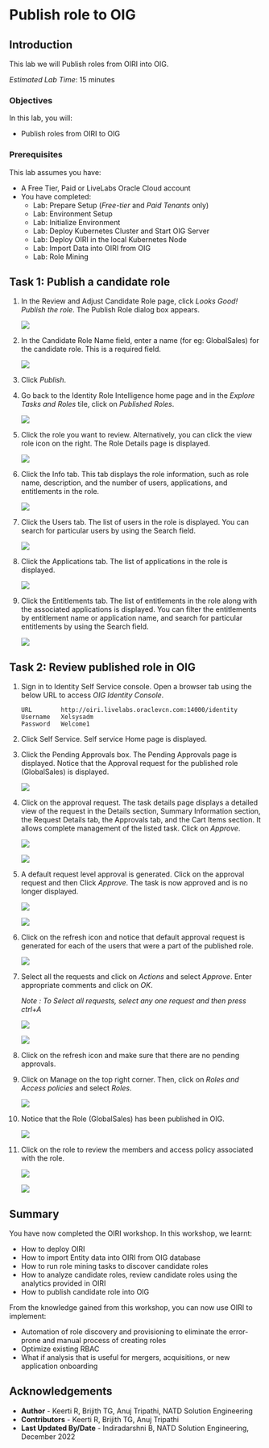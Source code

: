 # Publish role to OIG

## Introduction

This lab we will Publish roles from OIRI into OIG.

*Estimated Lab Time*: 15 minutes

### Objectives

In this lab, you will:
* Publish roles from OIRI to OIG

### Prerequisites
This lab assumes you have:
- A Free Tier, Paid or LiveLabs Oracle Cloud account
- You have completed:
    - Lab: Prepare Setup (*Free-tier* and *Paid Tenants* only)
    - Lab: Environment Setup
    - Lab: Initialize Environment
    - Lab: Deploy Kubernetes Cluster and Start OIG Server
    - Lab: Deploy OIRI in the local Kubernetes Node
    - Lab: Import Data into OIRI from OIG
    - Lab: Role Mining

## Task 1: Publish a candidate role

1. In the Review and Adjust Candidate Role page, click *Looks Good! Publish the role*. The Publish Role dialog box appears.

    ![](images/1a-publish-role.png)

2. In the Candidate Role Name field, enter a name (for eg: GlobalSales) for the candidate role. This is a required field.

    ![](images/2a-publish-role.png)

3. Click *Publish*.

4. Go back to the Identity Role Intelligence home page and in the *Explore Tasks and Roles* tile, click on *Published Roles*.

    ![](images/3a-publish-role.png)


5. Click the role you want to review. Alternatively, you can click the view role icon on the right.
The Role Details page is displayed.

    ![](images/4a-publish-role.png)

6. Click the Info tab. This tab displays the role information, such as role name, description, and the number of users, applications, and entitlements in the role.

    ![](images/5a-publish-role.png)

7. Click the Users tab.
The list of users in the role is displayed. You can search for particular users by using the Search field.

    ![](images/6a-publish-role.png)

8. Click the Applications tab.
The list of applications in the role is displayed.

    ![](images/7a-publish-role.png)

9. Click the Entitlements tab.
The list of entitlements in the role along with the associated applications is displayed. You can filter the entitlements by entitlement name or application name, and search for particular entitlements by using the Search field.

    ![](images/8a-publish-role.png)

## Task 2: Review published role in OIG

1. Sign in to Identity Self Service console.
Open a browser tab using the below URL to access *OIG Identity Console*.

    ```
    URL        http://oiri.livelabs.oraclevcn.com:14000/identity
    Username   Xelsysadm
    Password   Welcome1
    ```


2. Click Self Service. Self service Home page is displayed.


3. Click the Pending Approvals box. The Pending Approvals page is displayed. Notice that the Approval request for the published role (GlobalSales) is displayed.

    ![](images/9b-publish-role.png)


4. Click on the approval request. The task details page displays a detailed view of the request in the Details section, Summary Information section, the Request Details tab, the Approvals tab, and the Cart Items section. It allows complete management of the listed task.
Click on *Approve*.

    ![](images/10b-publish-role.png)

    ![](images/11b-publish-role.png)


5. A default request level approval is generated. Click on the approval request and then Click *Approve*.
The task is now approved and is no longer displayed.

    ![](images/12b-publish-role.png)

    ![](images/13b-publish-role.png)


6. Click on the refresh icon and notice that default approval request is generated for each of the users that were a part of the published role.

    ![](images/14b-publish-role.png)

7. Select all the requests and click on *Actions* and select *Approve*. Enter appropriate comments and click on *OK*.

    *Note : To Select all requests, select any one request and then press ctrl+A*

    ![](images/15b-publish-role.png)

    ![](images/16b-publish-role.png)

8. Click on the refresh icon and make sure that there are no pending approvals.

9. Click on Manage on the top right corner. Then, click on *Roles and Access policies* and select *Roles*.

    ![](images/17b-publish-role.png)

10. Notice that the Role (GlobalSales) has been published in OIG.

    ![](images/18b-publish-role.png)

11. Click on the role to review the members and access policy associated with the role.

    ![](images/19c-publish-role.png)

    ![](images/20c-publish-role.png)


## **Summary**

You have now completed the OIRI workshop. In this workshop, we learnt:
  - How to deploy OIRI
  - How to import Entity data into OIRI from OIG database
  - How to run role mining tasks to discover candidate roles
  - How to analyze candidate roles, review candidate roles using the analytics provided in OIRI
  - How to publish candidate role into OIG

From the knowledge gained from this workshop, you can now use OIRI to implement:
  - Automation of role discovery and provisioning to eliminate the error-prone and manual process of creating roles
  - Optimize existing RBAC
  - What if analysis that is useful for mergers, acquisitions, or new application onboarding


## Acknowledgements
* **Author** - Keerti R, Brijith TG, Anuj Tripathi, NATD Solution Engineering
* **Contributors** -  Keerti R, Brijith TG, Anuj Tripathi
* **Last Updated By/Date** - Indiradarshni B, NATD Solution Engineering, December 2022
